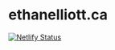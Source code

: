 # ethanelliott.ca

[![Netlify Status](https://api.netlify.com/api/v1/badges/17f957cd-6446-4eed-a1b6-3f2700c19aae/deploy-status)](https://app.netlify.com/projects/ethanelliott/deploys)